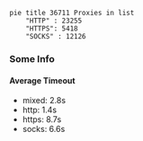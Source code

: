 
```mermaid
pie title 36711 Proxies in list
    "HTTP" : 23255
    "HTTPS": 5418
    "SOCKS" : 12126
```

### Some Info
#### Average Timeout

- mixed: 2.8s
- http: 1.4s
- https: 8.7s
- socks: 6.6s